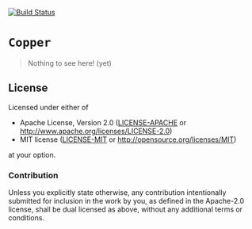 [![Build Status][status]](https://travis-ci.org/japaric/copper)

[status]: https://travis-ci.org/japaric/copper.svg?branch=master

# `Copper`

> Nothing to see here! (yet)

## License

Licensed under either of

- Apache License, Version 2.0 ([LICENSE-APACHE](LICENSE-APACHE) or
  http://www.apache.org/licenses/LICENSE-2.0)
- MIT license ([LICENSE-MIT](LICENSE-MIT) or http://opensource.org/licenses/MIT)

at your option.

### Contribution

Unless you explicitly state otherwise, any contribution intentionally submitted for inclusion in the
work by you, as defined in the Apache-2.0 license, shall be dual licensed as above, without any
additional terms or conditions.
